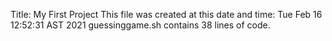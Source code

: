 Title: My First Project
This file was created at this date and time:
Tue Feb 16 12:52:31 AST 2021
guessinggame.sh contains 38 lines of code.
